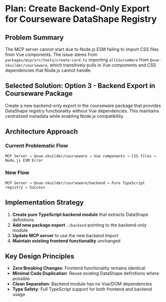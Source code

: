 # Plan: Create Backend-Only Export for Courseware DataShape Registry

## Problem Summary
The MCP server cannot start due to Node.js ESM failing to import CSS files from Vue components. The issue stems from `packages/mcp/src/tools/create-card.ts` importing `allCourseWare` from `@vue-skuilder/courseware`, which transitively pulls in Vue components and CSS dependencies that Node.js cannot handle.

## Selected Solution: Option 3 - Backend Export in Courseware Package

Create a new backend-only export in the courseware package that provides DataShape registry functionality without Vue dependencies. This maintains centralized metadata while enabling Node.js compatibility.

## Architecture Approach

### Current Problematic Flow
```
MCP Server → @vue-skuilder/courseware → Vue components → CSS files → Node.js ESM Error
```

### New Flow
```
MCP Server → @vue-skuilder/courseware/backend → Pure TypeScript registry → Success
```

## Implementation Strategy

1. **Create pure TypeScript backend module** that extracts DataShape definitions
2. **Add new package export** `./backend` pointing to the backend-only module
3. **Update MCP server** to use the new backend import
4. **Maintain existing frontend functionality** unchanged

## Key Design Principles

- **Zero Breaking Changes**: Frontend functionality remains identical
- **Minimal Code Duplication**: Reuse existing DataShape definitions where possible  
- **Clean Separation**: Backend module has no Vue/DOM dependencies
- **Type Safety**: Full TypeScript support for both frontend and backend usage